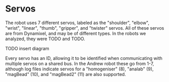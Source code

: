 # Servos
The robot uses 7 different servos, labeled as the "shoulder", "elbow", "wrist", "linear", "thumb", "gripper", and "twister" servos. All of these servos are from Dynamixel, and may be of different types. In the robots we analyzed, they were TODO and TODO.

TODO insert diagram

Every servo has an ID, allowing it to be identified when communicating with multiple servos on a shared bus. In the Andrew robot these go from 1-7, although log files indicate servos for a "homogeniser" (8), "analab" (9), "magBead" (10), and "magBead2" (11) are also supported.